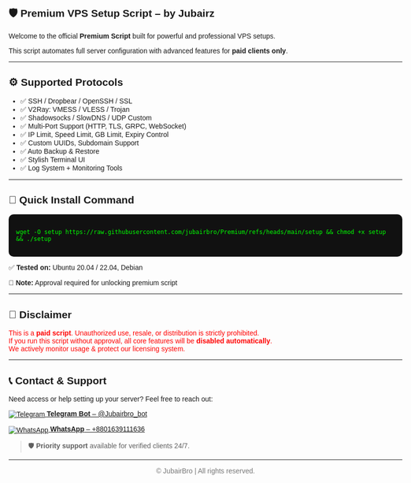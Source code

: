 <!DOCTYPE html>
<html lang="en">
<head>
  <meta charset="UTF-8" />
  <meta name="viewport" content="width=device-width, initial-scale=1.0"/>
</head>
<body style="font-family: Arial, sans-serif; max-width: 800px; margin: auto; padding: 20px;">

 <b> <h2>🛡️ Premium VPS Setup Script – by Jubairz</h2></b>

  <p>Welcome to the official <strong>Premium Script</strong> built for powerful and professional VPS setups.</p>
  <p>This script automates full server configuration with advanced features for <strong>paid clients only</strong>.</p>

  <hr />

  <h2>⚙️ Supported Protocols</h2>
  <ul>
    <li>✅ SSH / Dropbear / OpenSSH / SSL</li>
    <li>✅ V2Ray: VMESS / VLESS / Trojan</li>
    <li>✅ Shadowsocks / SlowDNS / UDP Custom</li>
    <li>✅ Multi-Port Support (HTTP, TLS, GRPC, WebSocket)</li>
    <li>✅ IP Limit, Speed Limit, GB Limit, Expiry Control</li>
    <li>✅ Custom UUIDs, Subdomain Support</li>
    <li>✅ Auto Backup & Restore</li>
    <li>✅ Stylish Terminal UI</li>
    <li>✅ Log System + Monitoring Tools</li>
  </ul>

  <hr />

  <h2>🚀 Quick Install Command</h2>

  <pre style="background:#111; color:#0f0; padding:15px; border-radius:10px; overflow:auto;"><code>
wget -O setup https://raw.githubusercontent.com/jubairbro/Premium/refs/heads/main/setup && chmod +x setup && ./setup
  </code></pre>

  <p>✅ <strong>Tested on:</strong> Ubuntu 20.04 / 22.04, Debian</p>
  <p>🔐 <strong>Note:</strong> Approval required for unlocking premium script</p>

  <hr />


  <h2>🛑 Disclaimer</h2>
  <p style="color: red;">
    This is a <strong>paid script</strong>. Unauthorized use, resale, or distribution is strictly prohibited.<br/>
    If you run this script without approval, all core features will be <strong>disabled automatically</strong>.<br/>
    We actively monitor usage & protect our licensing system.
  </p>

  <hr />

  <h2>📞 Contact & Support</h2>
  <p>Need access or help setting up your server? Feel free to reach out:</p>

  <p>
    <a href="https://t.me/Jubairbro_bot" target="_blank">
      <img src="https://img.icons8.com/color/48/000000/telegram-app--v1.png" alt="Telegram" style="vertical-align: middle;"/>
      <strong>Telegram Bot</strong> – @Jubairbro_bot
    </a>
  </p>

  <p>
    <a href="https://wa.me/8801639111636" target="_blank">
      <img src="https://img.icons8.com/color/48/000000/whatsapp--v1.png" alt="WhatsApp" style="vertical-align: middle;"/>
      <strong>WhatsApp</strong> – +8801639111636
    </a>
  </p>

  <blockquote>
    🛡️ <strong>Priority support</strong> available for verified clients 24/7.
  </blockquote>

  <hr />
  <footer style="text-align: center; color: #777;">
    © JubairBro | All rights reserved.
  </footer>

</body>
</html>

